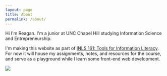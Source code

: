 ```yaml
---
layout: page
title: About
permalink: /about/
---
```


Hi I'm Reagan. I'm a junior at UNC Chapel Hill studying Information Science and Entrepreneurship. 

I'm making this website as part of [INLS 161: Tools for Information Literacy](https://silshack.github.io/inls161fall2016/). 
For now it will house my assignments, notes, and resources for the course, and serve as a playground while I learn some front-end web development. 

<img class="img-circle" src="https://media.licdn.com/mpr/mpr/shrinknp_400_400/AAEAAQAAAAAAAAjrAAAAJGY0MjIzZTM5LWRkYzItNDE5NC1iMjYzLTZhYzkzOTU3NDJiZA.jpg">

